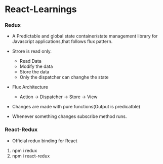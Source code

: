 # React-Learnings
  ### Redux 
   - A Predictable and global state container/state management library for Javascript applications,that follows flux pattern.
   - Strore is read only.
     - Read Data
     - Modify the data
     - Store the data
     - Only the dispatcher can changhe the state
  - Flux Architecture
    - Action ->  Dispatcher -> Store -> View

  - Changes are made with pure functions(Output is predicatble)
  - Whenever something changes subscribe method runs.

### React-Redux
- Official redux binding for React
 1. npm i redux
 2. npm i react-redux